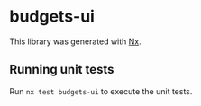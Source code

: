 # budgets-ui

This library was generated with [Nx](https://nx.dev).

## Running unit tests

Run `nx test budgets-ui` to execute the unit tests.
